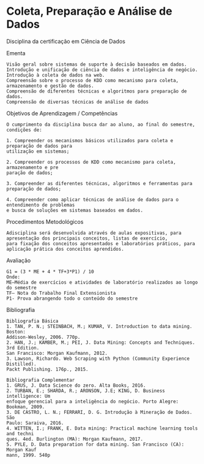 # Coleta, Preparação e Análise de Dados
Disciplina da certificação em Ciência de Dados


Ementa

	Visão geral sobre sistemas de suporte à decisão baseados em dados. 
 	Introdução e unificação de ciência de dados e inteligência de negócio. 
 	Introdução à coleta de dados na web. 
	Compreensão sobre o processo de KDD como mecanismo para coleta, armazenamento e gestão de dados. 
	Compreensão de diferentes técnicas e algoritmos para preparação de dados. 
 	Compreensão de diversas técnicas de análise de dados


Objetivos de Aprendizagem / Competências

	O cumprimento da disciplina busca dar ao aluno, ao final do semestre, condições de:
	
    1. Compreender os mecanismos básicos utilizados para coleta e preparação de dados para
    utilização em sistemas;
		
    2. Compreender os processos de KDD como mecanismo para coleta, armazenamento e pre
    paração de dados;
		
    3. Compreender as diferentes técnicas, algoritmos e ferramentas para preparação de dados;
		
    4. Compreender como aplicar técnicas de análise de dados para o entendimento de problemas
    e busca de soluções em sistemas baseados em dados.


Procedimentos Metodológicos

	Adisciplina será desenvolvida através de aulas expositivas, para apresentação dos principais conceitos, listas de exercício, 
 	para fixação dos conceitos apresentados e laboratórios práticos, para aplicação prática dos conceitos aprendidos.


Avaliação

	G1 = (3 * ME + 4 * TF+3*P1) / 10
 	Onde:
 	ME–Média de exercícios e atividades de laboratório realizados ao longo do semestre
 	TF– Nota do Trabalho Final Extensionista
 	P1- Prova abrangendo todo o conteúdo do semestre

 Bibliografia
 
 	Bibliografia Básica
 	1. TAN, P. N.; STEINBACH, M.; KUMAR, V. Introduction to data mining. Boston:
 	Addison-Wesley, 2006. 770p.
 	2. HAN, J.; KAMBER, M.; PEI, J. Data Mining: Concepts and Techniques. 3rd Edition.
 	San Francisco: Morgan Kaufmann, 2012.
 	3. Lawson, Richardo. Web Scraping with Python (Community Experience Distilled).
 	Packt Publishing. 176p., 2015.
 	
	Bibliografia Complementar
 	1. GRUS, J. Data Science do zero. Alta Books, 2016.
 	2. TURBAN, E.; SHARDA, R.; ARONSON, J.E; KING, D. Business intelligence: Um
 	enfoque gerencial para a inteligência do negócio. Porto Alegre: Bookman, 2009.
 	3. DE CASTRO, L. N.; FERRARI, D. G. Introdução à Mineração de Dados. São
 	Paulo: Saraiva, 2016.
 	4. WITTEN, I.; FRANK, E. Data mining: Practical machine learning tools and techni
	ques. 4ed. Burlington (MA): Morgan Kaufmann, 2017.
 	5. PYLE, D. Data preparation for data mining. San Francisco (CA): Morgan Kauf
	mann, 1999. 540p
    
